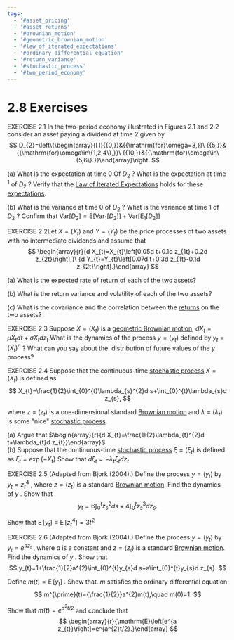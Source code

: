 ```yaml
---
tags:
  - '#asset_pricing'
  - '#asset_returns'
  - '#brownian_motion'
  - '#geometric_brownian_motion'
  - '#law_of_iterated_expectations'
  - '#ordinary_differential_equation'
  - '#return_variance'
  - '#stochastic_process'
  - '#two_period_economy'
---
```

# 2.8 Exercises  

EXERCISE 2.1 In the two-period economy illustrated in Figures 2.1 and 2.2 consider an asset paying a dividend at time 2 given by  
$$
D_{2}=\left\{\begin{array}{l l}{{0,}}&{{\mathrm{for}\omega=3,}}\ {{5,}}&{{\mathrm{for}\omega\in\{1,2,4\},}}\ {{10,}}&{{\mathrm{for}\omega\in\{5,6\}.}}\end{array}\right.
$$  

(a) What is the expectation at time $0$ Of $D_{2}$ ? What is the expectation at time $^{1}$ of $D_{2}$ ? Verify that the [Law of Iterated Expectations](../Chapter%2011%20-%20Risk-adjusted%20probabilities/General%20Risk-Adjusted%20Probability%20Measures.md) holds for these [expectations](../../../Fixed%20Income%20Asset%20Pricing/Fixed%20Income%20Lecture%20Notes/FORWARD%20RATES%20AND%20TERM%20STRUCTURE.md).  

(b) What is the variance at time $0$ of $D_{2}$ ? What is the variance at time 1 of $D_{2}$ ? Confirm that $\mathrm{Var}[D_{2}]=\mathrm{E}\left[\mathrm{Var}_{1}[D_{2}]\right]+\mathrm{Var}\left[\mathrm{E}_{1}[D_{2}]\right]$  

EXERCISE 2.2Let $X=\left(X_{t}\right)$ and $Y=\left(Y_{t}\right)$ be the price processes of two assets with no intermediate dividends and assume that  
$$
\begin{array}{r}{d X_{t}=X_{t}\left[0.05d t+0.1d z_{1t}+0.2d z_{2t}\right],}\ {d Y_{t}=Y_{t}\left[0.07d t+0.3d z_{1t}-0.1d z_{2t}\right].}\end{array}
$$  

(a) What is the expected rate of return of each of the two assets?  

(b) What is the return variance and volatility of each of the two assets?  

(c) What is the covariance and the correlation between the [returns](../Chapter%203%20-%20%20Assets,%20Portfolios,%20and%20Arbitrage/Assets.md) on the two assets?  

EXERCISE 2.3 Suppose $X=\left(X_{t}\right)$ is a [geometric Brownian motion](../../../Financial%20Instruments/Black%20Scholes%20Derivation.md), $d X_{t}=\mu X_{t}d t+\sigma X_{t}d z_{t}$ What is the dynamics of the process $y=\left(y_{t}\right)$ defined by $y_{t}=(X_{t})^{n}$ ? What can you say about the. distribution of future values of the $y$ process?  

EXERCISE 2.4 Suppose that the continuous-time [stochastic process](../../../The%20Ornstein-Uhlenbeck%20(OU)%20Process.md) $X=\left(X_{t}\right)$ is defined as  
$$
X_{t}=\frac{1}{2}\int_{0}^{t}\lambda_{s}^{2}d s+\int_{0}^{t}\lambda_{s}d z_{s},
$$  

where $z~=~\left(z_{t}\right)$ is a one-dimensional standard [Brownian motion](Continuous-Time%20Stochastic%20Processes.md) and $\lambda\:=\:(\lambda_{t})$ is some "nice" [stochastic process](../../../The%20Ornstein-Uhlenbeck%20(OU)%20Process.md).  

(a) Argue that $\begin{array}{r}{d X_{t}=\frac{1}{2}\lambda_{t}^{2}d t+\lambda_{t}d z_{t}}\end{array}$   
(b) Suppose that the continuous-time [stochastic process](../../../The%20Ornstein-Uhlenbeck%20(OU)%20Process.md) $\xi=\left(\xi_{t}\right)$ is defined as $\xi_{t}=\exp\{-X_{t}\}$ Show that $d\xi_{t}=-\lambda_{t}\xi_{t}d z_{t}$  

EXERCISE 2.5 (Adapted from Bjork (2004).) Define the process $y=\left(y_{t}\right)$ by $y_{t}=z_{t}^{4}$ , where $z=\left(z_{t}\right)$ is a standard [Brownian motion](Continuous-Time%20Stochastic%20Processes.md). Find the dynamics of $y$ . Show that  
$$
y_{t}=6\int_{0}^{t}z_{s}^{2}d s+4\int_{0}^{t}z_{s}^{3}d z_{s}.
$$  

Show that $\operatorname{E}[y_{t}]\equiv\operatorname{E}[z_{t}^{4}]=3t^{2}$  

EXERCISE 2.6 (Adapted from Bjork (2004).) Define the process $y=\left(y_{t}\right)$ by $y_{t}=e^{a z_{t}}$ , where $a$ is a constant and $z=\left(z_{t}\right)$ is a standard [Brownian motion](Continuous-Time%20Stochastic%20Processes.md). Find the dynamics of $y$ . Show that  
$$
y_{t}=1+\frac{1}{2}a^{2}\int_{0}^{t}y_{s}d s+a\int_{0}^{t}y_{s}d z_{s}.
$$  

Define $m(t)=\operatorname{E}[y_{t}]$ . Show that. $m$ satisfies the ordinary differential equation  
$$
m^{\prime}(t)={\frac{1}{2}}a^{2}m(t),\quad m(0)=1.
$$  

Show that $m(t)=e^{a^{2}t/2}$ and conclude that  
$$
\begin{array}{r}{\mathrm{E}\left[e^{a z_{t}}\right]=e^{a^{2}t/2}.}\end{array}
$$  